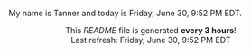 My name is Tanner and today is Friday, June 30, 9:52 PM EDT.

<p align="center">This <i>README</i> file is generated <b>every 3 hours</b>!</br>Last refresh: Friday, June 30, 9:52 PM EDT<br /></p>
